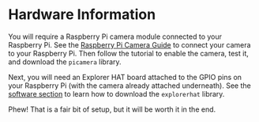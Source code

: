 # Hardware Information

You will require a Raspberry Pi camera module connected to your Raspberry Pi. See the [Raspberry Pi Camera Guide](http://www.raspberrypi.org/help/camera-module-setup/) to connect your camera to your Raspberry Pi. Then follow the tutorial to enable the camera, test it, and download the `picamera` library.

Next, you will need an Explorer HAT board attached to the GPIO pins on your Raspberry Pi (with the camera already attached underneath). See the [software section](software.md) to learn how to download the `explorerhat` library.

Phew! That is a fair bit of setup, but it will be worth it in the end.
